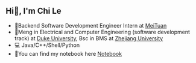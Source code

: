 ## Hi👋, I'm Chi Le
- 💼Backend Software Development Engineer Intern at [MeiTuan](https://www.meituan.com/)
- 🏫Meng in Electrical and Computer Engineering (software development track) at [Duke University](https://ece.duke.edu/), Bsc in BMS at [Zhejiang University](https://www.zju.edu.cn/)
- 💻 Java/C++/Shell/Python
- 📖You can find my notebook here [Notebook](https://charleschile.com)
